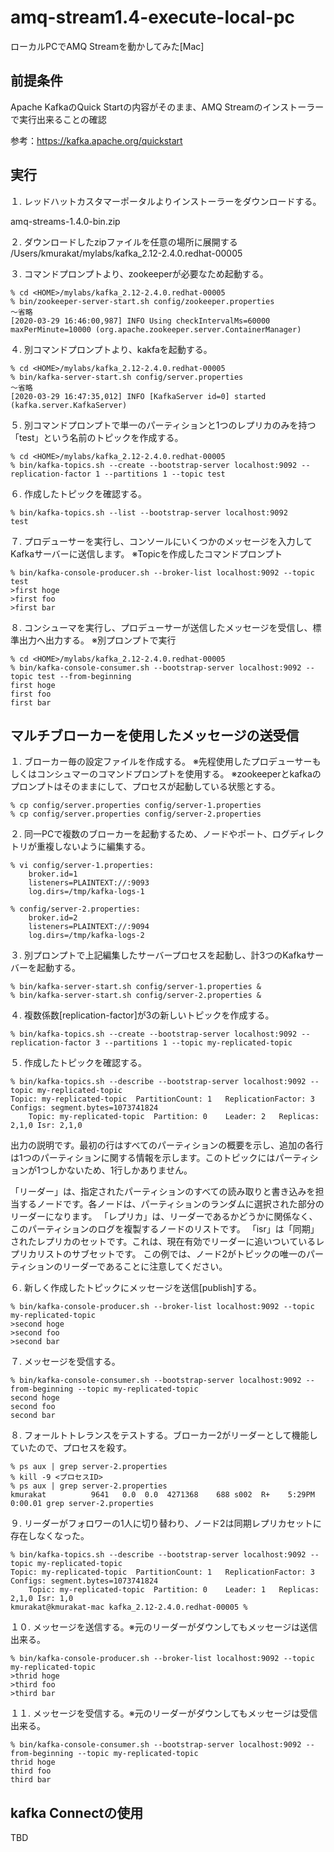 # amq-stream1.4-execute-local-pc
ローカルPCでAMQ Streamを動かしてみた[Mac]

## 前提条件

Apache KafkaのQuick Startの内容がそのまま、AMQ Streamのインストーラーで実行出来ることの確認

参考：https://kafka.apache.org/quickstart


## 実行

１. レッドハットカスタマーポータルよりインストーラーをダウンロードする。

amq-streams-1.4.0-bin.zip

２. ダウンロードしたzipファイルを任意の場所に展開する
/Users/kmurakat/mylabs/kafka_2.12-2.4.0.redhat-00005

３. コマンドプロンプトより、zookeeperが必要なため起動する。

```
% cd <HOME>/mylabs/kafka_2.12-2.4.0.redhat-00005
% bin/zookeeper-server-start.sh config/zookeeper.properties
〜省略
[2020-03-29 16:46:00,987] INFO Using checkIntervalMs=60000 maxPerMinute=10000 (org.apache.zookeeper.server.ContainerManager)
```

４. 別コマンドプロンプトより、kakfaを起動する。

```
% cd <HOME>/mylabs/kafka_2.12-2.4.0.redhat-00005
% bin/kafka-server-start.sh config/server.properties
〜省略
[2020-03-29 16:47:35,012] INFO [KafkaServer id=0] started (kafka.server.KafkaServer)
```

５. 別コマンドプロンプトで単一のパーティションと1つのレプリカのみを持つ「test」という名前のトピックを作成する。

```
% cd <HOME>/mylabs/kafka_2.12-2.4.0.redhat-00005
% bin/kafka-topics.sh --create --bootstrap-server localhost:9092 --replication-factor 1 --partitions 1 --topic test
```

６. 作成したトピックを確認する。
```
% bin/kafka-topics.sh --list --bootstrap-server localhost:9092
test
```

７. プロデューサーを実行し、コンソールにいくつかのメッセージを入力してKafkaサーバーに送信します。
※Topicを作成したコマンドプロンプト

```
% bin/kafka-console-producer.sh --broker-list localhost:9092 --topic test
>first hoge
>first foo
>first bar
```

８. コンシューマを実行し、プロデューサーが送信したメッセージを受信し、標準出力へ出力する。
※別プロンプトで実行

```
% cd <HOME>/mylabs/kafka_2.12-2.4.0.redhat-00005
% bin/kafka-console-consumer.sh --bootstrap-server localhost:9092 --topic test --from-beginning
first hoge
first foo
first bar
```


## マルチブローカーを使用したメッセージの送受信

１. ブローカー毎の設定ファイルを作成する。
※先程使用したプロデューサーもしくはコンシュマーのコマンドプロンプトを使用する。
※zookeeperとkafkaのプロンプトはそのままにして、プロセスが起動している状態とする。

```
% cp config/server.properties config/server-1.properties
% cp config/server.properties config/server-2.properties
```

２. 同一PCで複数のブローカーを起動するため、ノードやポート、ログディレクトリが重複しないように編集する。

```
% vi config/server-1.properties:
    broker.id=1
    listeners=PLAINTEXT://:9093
    log.dirs=/tmp/kafka-logs-1
 
% config/server-2.properties:
    broker.id=2
    listeners=PLAINTEXT://:9094
    log.dirs=/tmp/kafka-logs-2
```

３. 別プロンプトで上記編集したサーバープロセスを起動し、計3つのKafkaサーバーを起動する。

```
% bin/kafka-server-start.sh config/server-1.properties &
% bin/kafka-server-start.sh config/server-2.properties &
```


４. 複数係数[replication-factor]が3の新しいトピックを作成する。

```
% bin/kafka-topics.sh --create --bootstrap-server localhost:9092 --replication-factor 3 --partitions 1 --topic my-replicated-topic
```

５. 作成したトピックを確認する。

```
% bin/kafka-topics.sh --describe --bootstrap-server localhost:9092 --topic my-replicated-topic
Topic: my-replicated-topic	PartitionCount: 1	ReplicationFactor: 3	Configs: segment.bytes=1073741824
	Topic: my-replicated-topic	Partition: 0	Leader: 2	Replicas: 2,1,0	Isr: 2,1,0
```

出力の説明です。最初の行はすべてのパーティションの概要を示し、追加の各行は1つのパーティションに関する情報を示します。このトピックにはパーティションが1つしかないため、1行しかありません。

「リーダー」は、指定されたパーティションのすべての読み取りと書き込みを担当するノードです。各ノードは、パーティションのランダムに選択された部分のリーダーになります。
「レプリカ」は、リーダーであるかどうかに関係なく、このパーティションのログを複製するノードのリストです。
「isr」は「同期」されたレプリカのセットです。これは、現在有効でリーダーに追いついているレプリカリストのサブセットです。
この例では、ノード2がトピックの唯一のパーティションのリーダーであることに注意してください。

６. 新しく作成したトピックにメッセージを送信[publish]する。

```
% bin/kafka-console-producer.sh --broker-list localhost:9092 --topic my-replicated-topic
>second hoge
>second foo
>second bar
```

７. メッセージを受信する。

```
% bin/kafka-console-consumer.sh --bootstrap-server localhost:9092 --from-beginning --topic my-replicated-topic
second hoge
second foo
second bar
```

８. フォールトトレランスをテストする。ブローカー2がリーダーとして機能していたので、プロセスを殺す。

```
% ps aux | grep server-2.properties
% kill -9 <プロセスID>
% ps aux | grep server-2.properties
kmurakat          9641   0.0  0.0  4271368    688 s002  R+    5:29PM   0:00.01 grep server-2.properties
```

９. リーダーがフォロワーの1人に切り替わり、ノード2は同期レプリカセットに存在しなくなった。
```
% bin/kafka-topics.sh --describe --bootstrap-server localhost:9092 --topic my-replicated-topic
Topic: my-replicated-topic	PartitionCount: 1	ReplicationFactor: 3	Configs: segment.bytes=1073741824
	Topic: my-replicated-topic	Partition: 0	Leader: 1	Replicas: 2,1,0	Isr: 1,0
kmurakat@kmurakat-mac kafka_2.12-2.4.0.redhat-00005 % 
```

１０. メッセージを送信する。※元のリーダーがダウンしてもメッセージは送信出来る。
```
% bin/kafka-console-producer.sh --broker-list localhost:9092 --topic my-replicated-topic
>thrid hoge
>third foo
>third bar
```

１１. メッセージを受信する。※元のリーダーがダウンしてもメッセージは受信出来る。
```
% bin/kafka-console-consumer.sh --bootstrap-server localhost:9092 --from-beginning --topic my-replicated-topic
thrid hoge
third foo
third bar
```

## kafka Connectの使用

TBD

